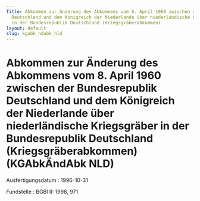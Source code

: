 ```yaml
---
Title: Abkommen zur Änderung des Abkommens vom 8. April 1960 zwischen der Bundesrepublik
  Deutschland und dem Königreich der Niederlande über niederländische Kriegsgräber
  in der Bundesrepublik Deutschland (Kriegsgräberabkommen)
layout: default
slug: kgabk_ndabk_nld
---
```


# Abkommen zur Änderung des Abkommens vom 8. April 1960 zwischen der Bundesrepublik Deutschland und dem Königreich der Niederlande über niederländische Kriegsgräber in der Bundesrepublik Deutschland (Kriegsgräberabkommen) (KGAbkÄndAbk NLD)

Ausfertigungsdatum
:   1996-10-31

Fundstelle
:   BGBl II: 1998, 971

